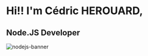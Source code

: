 # Hi!! I'm Cédric HEROUARD, 
## Node.JS Developer
![nodejs-banner](https://user-images.githubusercontent.com/115704191/209790225-9ef71e9d-b1e9-4d52-9944-2672174fc529.jpg)

<!--
**Bric66/Bric66** is a ✨ _special_ ✨ repository because its `README.md` (this file) appears on your GitHub profile.

Here are some ideas to get you started:

- 🔭 I’m currently working on ...
- 🌱 I’m currently learning ...
- 👯 I’m looking to collaborate on ...
- 🤔 I’m looking for help with ...
- 💬 Ask me about ...
- 📫 How to reach me: ...
- 😄 Pronouns: ...
- ⚡ Fun fact: ...
-->
